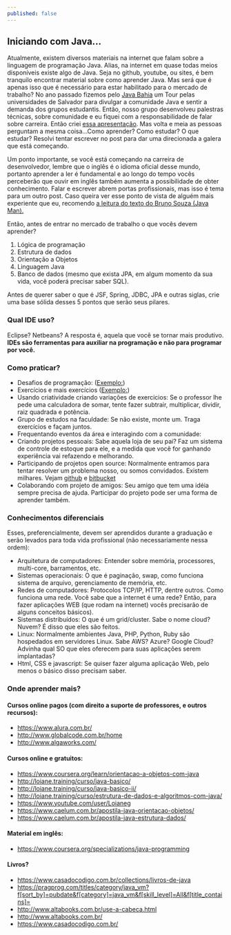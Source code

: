 ```yaml
---
published: false
---
```

## Iniciando com Java...

Atualmente, existem diversos materiais na internet que falam sobre a linguagem de programação Java.  Alias, na internet em quase todas meios disponíveis existe algo de Java. Seja no github, youtube, ou sites, é bem tranquilo encontrar material sobre como aprender Java. Mas será que é apenas isso que é necessário para estar habilitado para o mercado de trabalho? No ano passado fizemos pelo [Java Bahia](javabahia.blogspot.com.br) um Tour pelas universidades de Salvador para divulgar a comunidade Java e sentir a demanda dos grupos estudantis. Então, nosso grupo desenvolveu palestras técnicas, sobre comunidade e eu fiquei com a responsabilidade de falar sobre carreira. Então criei [essa apresentação](https://www.slideshare.net/antoniolazarobr/palestra-carreira-java-bahia-meeting-27082016-unijorge-comrcio-salvadorbahia). Mas volta e meia as pessoas perguntam a mesma coisa...Como aprender? Como estudar? O que estudar? Resolvi tentar escrever no post para dar uma direcionada a galera que está começando.

Um ponto importante, se você está começando na carreira de desenvolvedor, lembre que o inglês é o idioma oficial desse mundo, portanto aprender a ler é fundamental e ao longo do tempo vocês perceberão que ouvir em inglês também aumenta a possibilidade de obter conhecimento. Falar e escrever abrem portas profissionais, mas isso é tema para um outro post. Caso queira ver esse ponto de vista de alguém mais experiente que eu, recomendo [a leitura do texto do Bruno Souza (Java Man).](https://java.mn/2014/02/23/ler-ingles/)

Então, antes de entrar no mercado de trabalho o que vocês devem aprender?
1. Lógica de programação
2. Estrutura de dados 
3. Orientação a Objetos
4. Linguagem Java
5. Banco de dados (mesmo que exista JPA, em algum momento da sua vida, você poderá precisar saber SQL).

Antes de querer saber o que é JSF, Spring, JDBC, JPA e outras siglas, crie uma base sólida desses 5 pontos que serão seus pilares.

### Qual IDE uso? 

Eclipse? Netbeans? A resposta é, aquela que você se tornar mais produtivo. **IDEs são ferramentas para auxiliar na programação e não para programar por você.**

### Como praticar?

- Desafios de programação: ([Exemplo:](http://maratona.ime.usp.br/))
- Exercícios e mais exercícios ([Exemplo:](http://cc.uffs.edu.br/index.php/graduacao/clube-de-programacao/96-540-exercicios-para-praticar-programacao))
- Usando criatividade criando variações de exercicios: Se o professor lhe pede uma calculadora de somar, tente fazer subtrair, multiplicar, dividir, raiz quadrada e potência.
- Grupo de estudos na faculdade: Se não existe, monte um. Traga exercícios e façam juntos.
- Frequentando eventos da área e interagindo com a comunidade:
- Criando projetos pessoais: Sabe aquela loja de seu pai? Faz um sistema de controle de estoque para ele, e a medida que você for ganhando experiência vai refazendo e melhorando.
- Participando de projetos open source: Normalmente entramos para tentar resolver um problema nosso, ou somos convidados. Existem milhares. Vejam [github](https://github.com/) e [bitbucket](https://bitbucket.org/)
- Colaborando com projeto de amigos: Seu amigo que tem uma idéia sempre precisa de ajuda. Participar do projeto pode ser uma forma de aprender também.


### Conhecimentos diferenciais 

Esses, preferencialmente, devem ser aprendidos durante a graduação e serão levados para toda vida profissional (não necessariamente nessa ordem):
- Arquitetura de computadores: Entender sobre memória, processores, multi-core, barramentos, etc.
- Sistemas operacionais: O que é paginação, swap, como funciona sistema de arquivo, gerenciamento de memória, etc.
- Redes de computadores: Protocolos TCP/IP, HTTP, dentre outros. Como funciona uma rede. Você sabe que a internet é uma rede? Então, para fazer aplicações WEB (que rodam na internet) vocês precisarão de alguns conceitos básicos).
- Sistemas distribuídos: O que é um grid/cluster. Sabe o nome cloud? Nuvem? É disso que eles são feitos.
- Linux: Normalmente ambientes Java, PHP, Python, Ruby são hospedados em servidores Linux. Sabe AWS? Azure? Google Cloud? Advinha qual SO que eles oferecem para suas aplicações serem implantadas?
- Html, CSS e javascript: Se quiser fazer alguma aplicação Web, pelo menos o básico disso precisam saber.

### Onde aprender mais?

#### Cursos online pagos (com direito a suporte de professores, e outros recursos):
- https://www.alura.com.br/
- http://www.globalcode.com.br/home
- http://www.algaworks.com/


#### Cursos online e gratuitos:
- https://www.coursera.org/learn/orientacao-a-objetos-com-java
- http://loiane.training/curso/java-basico/
- http://loiane.training/curso/java-basico-ii/
- http://loiane.training/curso/estrutura-de-dados-e-algoritmos-com-java/
- https://www.youtube.com/user/Loianeg
- https://www.caelum.com.br/apostila-java-orientacao-objetos/
- https://www.caelum.com.br/apostila-java-estrutura-dados/

#### Material em inglês:
- https://www.coursera.org/specializations/java-programming

#### Livros?
- https://www.casadocodigo.com.br/collections/livros-de-java
- https://pragprog.com/titles/category/java_vm?f[sort_by]=pubdate&f[category]=java_vm&f[skill_level]=All&f[title_contains]=
- http://www.altabooks.com.br/use-a-cabeca.html
- http://www.altabooks.com.br/
- https://www.casadocodigo.com.br/
